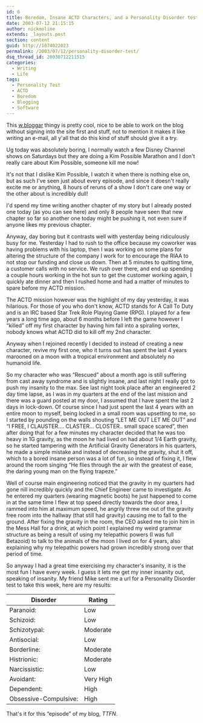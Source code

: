 ```yaml
---
id: 6
title: Boredom, Insane ACTD Characters, and a Personality Disorder test
date: 2003-07-12 21:15:15
author: nickmoline
extends: _layouts.post
section: content
guid: http://1074022023
permalink: /2003/07/12/personality-disorder-test/
dsq_thread_id: 20030712211515
categories:
  - Writing
  - Life
tags:
  - Personality Test
  - ACTD
  - Boredom
  - Blogging
  - Software
---
```

This [w.bloggar](http://web.archive.org/web/20090503155719/http://www.wbloggar.com/) thingy is pretty cool, nice to be able to work on the blog without signing into the site first and stuff, not to mention it makes it like writing an e-mail, all y'all that do this kind of stuff should give it a try.

Ug today was absolutely boring, I normally watch a few Disney Channel shows on Saturdays but they are doing a Kim Possible Marathon and I don't really care about Kim Possible, someone kill me now!

<!--more-->

It's not that I dislike Kim Possible, I watch it when there is nothing else on, but as such I've seen just about every episode, and since it doesn't really excite me or anything, 8 hours of reruns of a show I don't care one way or the other about is incredibly dull!

I'd spend my time writing another chapter of my story but I already posted one today (as you can see here) and only 8 people have seen that new chapter so far so another one today might be pushing it, not even sure if anyone likes my previous chapter.

Anyway, day boring but it contrasts well with yesterday being ridiculously busy for me. Yesterday I had to rush to the office because my coworker was having problems with his laptop, then I was working on some plans for altering the structure of the company I work for to encourage the RIAA to not stop our funding and close us down. Then at 5 minutes to quitting time, a customer calls with no service. We rush over there, and end up spending a couple hours working in the hot sun to get the customer working again, I quickly ate dinner and then I rushed home and had a matter of minutes to spare before my ACTD mission.

The ACTD mission however was the highlight of my day yesterday, it was hilarious. For those of you who don't know, ACTD stands for A Call To Duty and is an IRC based Star Trek Role Playing Game (RPG). I played for a few years a long time ago, about 6 months before I left the game however I &#8220;killed&#8221; off my first character by having him fall into a spiraling vortex, nobody knows what ACTD did to kill off my 2nd character.

Anyway when I rejoined recently I decided to instead of creating a new character, revive my first one, who it turns out has spent the last 4 years marooned on a moon with a tropical environment and absolutely no humanoid life.

So my character who was &#8220;Rescued&#8221; about a month ago is still suffering from cast away syndrome and is slightly insane, and last night I really got to push my insanity to the max. See last night took place after an engineered 2 day time lapse, as I was in my quarters at the end of the last mission and there was a guard posted at my door, I assumed that I have spent the last 2 days in lock-down. Of course since I had just spent the last 4 years with an entire moon to myself, being locked in a small room was upsetting to me, so I started by pounding on the walls shouting &#8220;LET ME OUT LET ME OUT&#8221; and &#8220;I FREE, I CLAUSTER&#8230;. CLASTER&#8230; CLOSTER.. small space scared&#8221;, then after doing that for a few minutes my character decided that he was too heavy in 1G gravity, as the moon he had lived on had about 1/4 Earth gravity, so he started tampering with the Artificial Gravity Generators in his quarters, he made a simple mistake and instead of decreasing the gravity, shut it off, which to a bored insane person was a lot of fun, so instead of fixing it, I flew around the room singing &#8220;He flies through the air with the greatest of ease, the daring young man on the flying trapeze.&#8221;

Well of course main engineering noticed that the gravity in my quarters had gone nill incredibly quickly and the Chief Engineer came to investigate. As he entered my quarters (wearing magnetic boots) he just happened to come in at the same time I flew at top speed directly towards the door area, I rammed into him at maximum speed, he angrily threw me out of the gravity free room into the hallway (that still had gravity) causing me to fall to the ground. After fixing the gravity in the room, the CEO asked me to join him in the Mess Hall for a drink, at which point I explained my weird grammar structure as being a result of using my telepathic powers (I was full Betazoid) to talk to the animals of the moon I lived on for 4 years, also explaining why my telepathic powers had grown incredibly strong over that period of time.

So anyway I had a great time exercising my character's insanity, it is the most fun I have every week. I guess it lets me get my inner insanity out, speaking of insanity. My friend Mike sent me a url for a Personality Disorder test to take this week, here are my results:

| Disorder              | Rating    |
|-----------------------|-----------|
| Paranoid:             | Low       |
| Schizoid:             | Low       |
| Schizotypal:          | Moderate  |
| Antisocial:           | Low       |
| Borderline:           | Moderate  |
| Histrionic:           | Moderate  |
| Narcissistic:         | Low       |
| Avoidant:             | Very High |
| Dependent:            | High      |
| Obsessive-Compulsive: | High      |

That's it for this &#8220;episode&#8221; of my blog, _TTFN_.

